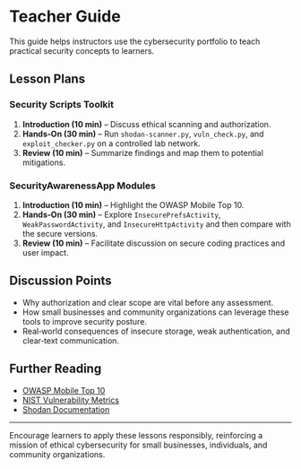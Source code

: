 # Teacher Guide

This guide helps instructors use the cybersecurity portfolio to teach practical security concepts to learners.

## Lesson Plans

### Security Scripts Toolkit
1. **Introduction (10 min)** – Discuss ethical scanning and authorization.
2. **Hands‑On (30 min)** – Run `shodan-scanner.py`, `vuln_check.py`, and `exploit_checker.py` on a controlled lab network.
3. **Review (10 min)** – Summarize findings and map them to potential mitigations.

### SecurityAwarenessApp Modules
1. **Introduction (10 min)** – Highlight the OWASP Mobile Top 10.
2. **Hands‑On (30 min)** – Explore `InsecurePrefsActivity`, `WeakPasswordActivity`, and `InsecureHttpActivity` and then compare with the secure versions.
3. **Review (10 min)** – Facilitate discussion on secure coding practices and user impact.

## Discussion Points
- Why authorization and clear scope are vital before any assessment.
- How small businesses and community organizations can leverage these tools to improve security posture.
- Real‑world consequences of insecure storage, weak authentication, and clear‑text communication.

## Further Reading
- [OWASP Mobile Top 10](https://owasp.org/www-project-mobile-top-10/)
- [NIST Vulnerability Metrics](https://nvd.nist.gov/general)
- [Shodan Documentation](https://developer.shodan.io/api)

---

Encourage learners to apply these lessons responsibly, reinforcing a mission of ethical cybersecurity for small businesses, individuals, and community organizations.
